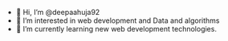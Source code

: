 - 👋 Hi, I’m @deepaahuja92
- 👀 I’m interested in web development and Data and algorithms
- 🌱 I’m currently learning new web development technologies.
 

<!---
deepaahuja92/deepaahuja92 is a ✨ special ✨ repository because its `README.md` (this file) appears on your GitHub profile.
You can click the Preview link to take a look at your changes.
--->
